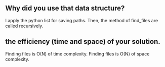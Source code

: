 ## Why did you use that data structure?

I apply the python list for saving paths.
Then, the method of find_files are called recursively. 

## the efficiency (time and space) of your solution.

Finding files is O(N) of time complexity.
Finding files is O(N) of space complexity.
